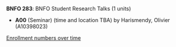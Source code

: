 **BNFO 283**: BNFO Student Research Talks (1 units)

- **A00** (Seminar) (time and location TBA) by Harismendy, Olivier (A10398023)

[Enrollment numbers over time](./BNFO283.tsv)
